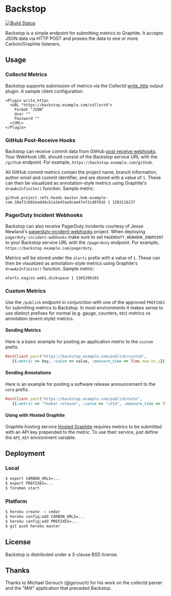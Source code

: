 # Backstop

[![Build Status](https://secure.travis-ci.org/obfuscurity/backstop.png?branch=master)](http://travis-ci.org/obfuscurity/backstop)

Backstop is a simple endpoint for submitting metrics to Graphite. It accepts JSON data via HTTP POST and proxies the data to one or more Carbon/Graphite listeners.

## Usage

### Collectd Metrics

Backstop supports submission of metrics via the Collectd [write_http](http://collectd.org/wiki/index.php/Plugin:Write_HTTP) output plugin. A sample client configuration:

```
<Plugin write_http>
  <URL "https://backstop.example.com/collectd">
    Format "JSON"
    User ""
    Password ""
  </URL>
</Plugin>
```

### GitHub Post-Receive Hooks

Backstop can receive commit data from GitHub [post-receive webhooks](https://help.github.com/articles/post-receive-hooks). Your WebHook URL should consist of the Backstop service URL with the `/github` endpoint. For example, `https://backstop.example.com/github`.

All GitHub commit metrics contain the project name, branch information, author email and commit identifier, and are stored with a value of `1`. These can then be visualized as annotation-style metrics using Graphite's `drawAsInfinite()` function. Sample metric:

```
github.project.refs.heads.master.bob-example-com.10af2cb02eadd4cb1a3e43aa9cae47ef2cd07016 1 1203116237
```

### PagerDuty Incident Webhooks

Backstop can also receive PagerDuty incidents courtesy of Jesse Newland's [pagerduty-incident-webhooks](https://github.com/github/pagerduty-incident-webhooks) project. When deploying `pagerduty-incident-webhooks` make sure to set `PAGERDUTY_WEBHOOK_ENDPOINT` to your Backstop service URL with the `/pagerduty` endpoint. For example, `https://backstop.example.com/pagerduty`.

Metrics will be stored under the `alerts` prefix with a value of `1`. These can then be visualized as annotation-style metrics using Graphite's `drawAsInfinite()` function. Sample metric:

```
alerts.nagios.web1.diskspace 1 1365206103
```

### Custom Metrics

Use the `/publish` endpoint in conjunction with one of the approved `PREFIXES` for submitting metrics to Backstop. In most environments it makes sense to use distinct prefixes for normal (e.g. gauge, counters, etc) metrics vs annotation (event-style) metrics.

#### Sending Metrics

Here is a basic example for posting an application metric to the `custom` prefix.

```ruby
RestClient.post("https://backstop.example.com/publish/custom",
   [{:metric => key, :value => value, :measure_time => Time.now.to_i}].to_json)
```

#### Sending Annotations

Here is an example for posting a software release announcement to the `note` prefix.

```ruby
RestClient.post("https://backstop.example.com/publish/note",
   [{:metric => "foobar.release", :value => "v214", :measure_time => Time.now.to_i}].to_json)
```

#### Using with Hosted Graphite

Graphite hosting service [Hosted Graphite](https://www.hostedgraphite.com) requires metrics to be submitted with an API key prepended to the metric.  To use their service, just define the `API_KEY` environment variable.

## Deployment

### Local

```bash
$ export CARBON_URLS=...
$ export PREFIXES=...
$ foreman start
```

### Platform

```bash
$ heroku create -s cedar
$ heroku config:add CARBON_URLS=...
$ heroku config:add PREFIXES=...
$ git push heroku master
```

## License

Backstop is distributed under a 3-clause BSD license.

## Thanks

Thanks to Michael Gorsuch (@gorsuch) for his work on the collectd parser and the "Mitt" application that preceded Backstop.

